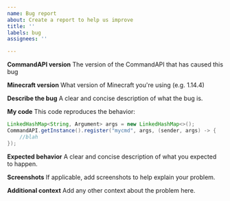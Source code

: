 ```yaml
---
name: Bug report
about: Create a report to help us improve
title: ''
labels: bug
assignees: ''

---
```


**CommandAPI version**
The version of the CommandAPI that has caused this bug

**Minecraft version**
What version of Minecraft you're using (e.g. 1.14.4)

**Describe the bug**
A clear and concise description of what the bug is.

**My code**
This code reproduces the behavior:
```java
LinkedHashMap<String, Argument> args = new LinkedHashMap<>();
CommandAPI.getInstance().register("mycmd", args, (sender, args) -> {
    //blah
});
```

**Expected behavior**
A clear and concise description of what you expected to happen.

**Screenshots**
If applicable, add screenshots to help explain your problem.

**Additional context**
Add any other context about the problem here.
